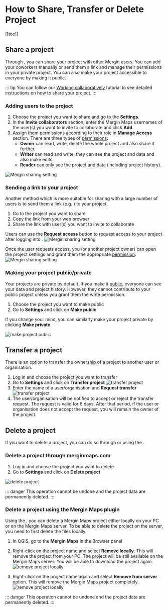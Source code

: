 # How to Share, Transfer or Delete Project
[[toc]]

## Share a project

Through <AppDomainNameLink />, you can share your project with other Mergin users. You can add your coworkers manually or send them a link and manage their permissions in your private project. You can also make your project accessible to everyone by making it public.

::: tip
You can follow our [Working collaboratively](../tutorials/working-collaboratively/) tutorial to see detailed instructions on how to share your project.
:::

### Adding users to the project

1. Choose the project you want to share and go to the **Settings**. 
2. In the **Invite collaborators** section, enter the Mergin Maps usernames of the user(s) you want to invite to collaborate and click **Add**.
3. Assign them permissions according to their role in **Manage Access** section. There are three types of [permissions](./permissions/):
   - **Owner** can read, write, delete the whole project and also share it further.
   - **Writer** can read and write; they can see the project and data and also make edits.
   - **Reader** can only see the project and data (including project history).

![Mergin sharing setting](./project-share-add-users.png)

### Sending a link to your project

Another method which is more suitable for sharing with a large number of users is to send them a link (e.g. <MerginMapsProject id="sarah/Basic survey/tree" />) to your project.

1. Go to the project you want to share
2. Copy the link from your web browser
3. Share the link with user(s) you want to invite to collaborate

Users can use the **Request access** button to request access to your project after logging into <AppDomainNameLink />.
![Mergin sharing setting](./project_sharing_send_request.png)

Once the user requests access, you (or another project owner) can open the project settings and grant them the appropriate [permission](./permissions/):
![Mergin sharing setting](./project_sharing_requests.png)

### Making your project public/private
Your projects are private by default. If you make it [public](./permissions/#public-and-private-projects), everyone can see your data and project history. However, they cannot contribute to your public project unless you grant them the write permission.

1. Choose the project you want to make public
2. Go to **Settings** and click on **Make public**

If you change your mind, you can similarly make your project private by clicking **Make private**.

![make project public](./project-make-public.png)

## Transfer a project

There is an option to transfer the ownership of a project to another user or organisation. 

1. Log in <AppDomainNameLink /> and choose the project you want to transfer
2. Go to **Settings** and click on **Transfer project**
   ![transfer project](./project-transfer.png)
3. Enter the name of a user/organisation and **Request transfer**
   ![transfer project](./project-transfer2.png)
4. The user/organisation will be notified to accept or reject the transfer request. The request is valid for 6 days. After that period, if the user or organisation does not accept the request, you will remain the owner of the project.

## Delete a project
If you want to delete a project, you can do so through <AppDomainNameLink /> or using the <QGISPluginName />.

### Delete a project through merginmaps.com

1. Log in <AppDomainNameLink /> and choose the project you want to delete
2. Go to **Settings** and click on **Delete project**

![delete project](./project-delete.png)

::: danger
This operation cannot be undone and the project data are permanently deleted.
:::

### Delete a project using the Mergin Maps plugin 
Using the <QGISPluginName />, you can delete a Mergin Maps project either locally on your PC or on the Mergin Maps server. To be able to delete the project on the server, you need to first delete the files locally.

1. In QGIS, go to the **Mergin Maps** in the Browser panel
2. Right-click on the project name and select **Remove locally**. This will remove the project from your PC. The project will be still available on the Mergin Maps server. You will be able to download the project again.
   ![remove project locally](./plugin-project-delete.png)

3. Right-click on the project name again and select **Remove from server** option. This will remove the Mergin Maps project completely. 
   ![remove project locally](./plugin-project-delete-from-server.png)

::: danger
This operation cannot be undone and the project data are permanently deleted.
:::
